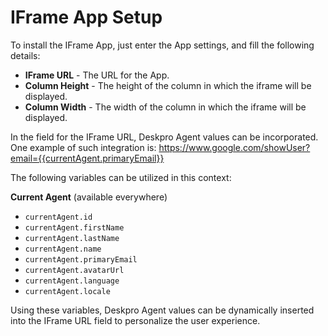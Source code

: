 # IFrame App Setup

To install the IFrame App, just enter the App settings, and fill the following
details:

- **IFrame URL** - The URL for the App.
- **Column Height** - The height of the column in which the iframe will be
  displayed.
- **Column Width** - The width of the column in which the iframe will be
  displayed.

In the field for the IFrame URL, Deskpro Agent values can be incorporated. One
example of such integration is:
https://www.google.com/showUser?email={{currentAgent.primaryEmail}}

The following variables can be utilized in this context:

**Current Agent** (available everywhere)

- `currentAgent.id`
- `currentAgent.firstName`
- `currentAgent.lastName`
- `currentAgent.name`
- `currentAgent.primaryEmail`
- `currentAgent.avatarUrl`
- `currentAgent.language`
- `currentAgent.locale`

Using these variables, Deskpro Agent values can be dynamically inserted into the
IFrame URL field to personalize the user experience.
